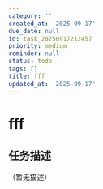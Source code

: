 ```yaml
---
category: ''
created_at: '2025-09-17'
due_date: null
id: task_20250917212457
priority: medium
reminder: null
status: todo
tags: []
title: fff
updated_at: '2025-09-17'
---
```


# fff

## 任务描述
（暂无描述）
